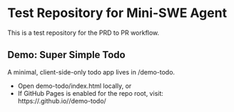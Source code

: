 # Test Repository for Mini-SWE Agent

This is a test repository for the PRD to PR workflow.

## Demo: Super Simple Todo

A minimal, client-side-only todo app lives in /demo-todo.

- Open demo-todo/index.html locally, or
- If GitHub Pages is enabled for the repo root, visit: https://<your-gh-username>.github.io/<your-repo>/demo-todo/

